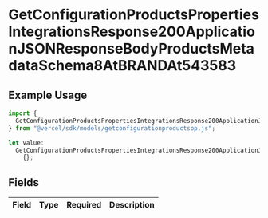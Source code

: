 # GetConfigurationProductsPropertiesIntegrationsResponse200ApplicationJSONResponseBodyProductsMetadataSchema8AtBRANDAt543583

## Example Usage

```typescript
import {
  GetConfigurationProductsPropertiesIntegrationsResponse200ApplicationJSONResponseBodyProductsMetadataSchema8AtBRANDAt543583,
} from "@vercel/sdk/models/getconfigurationproductsop.js";

let value:
  GetConfigurationProductsPropertiesIntegrationsResponse200ApplicationJSONResponseBodyProductsMetadataSchema8AtBRANDAt543583 =
    {};
```

## Fields

| Field       | Type        | Required    | Description |
| ----------- | ----------- | ----------- | ----------- |